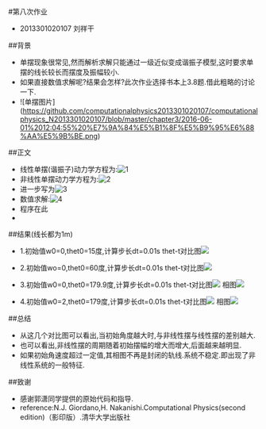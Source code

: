 #第八次作业
- 2013301020107 刘祥干

##背景
- 单摆现象很常见,然而解析求解只能通过一级近似变成谐振子模型,这时要求单摆的线长较长而摆度及振幅较小.
- 如果直接数值求解呢?结果会怎样?此次作业选择书本上3.8题.借此粗略的讨论一下.
- ![单摆图片] (https://github.com/computationalphysics2013301020107/computationalphysics_N2013301020107/blob/master/chapter3/2016-06-01%2012:04:55%20%E7%9A%84%E5%B1%8F%E5%B9%95%E6%88%AA%E5%9B%BE.png)


##正文
- 线性单摆(谐振子)动力学方程为:![1](https://github.com/computationalphysics2013301020107/computationalphysics_N2013301020107/blob/master/chapter3/%E5%85%AC%E5%BC%8F2.png)
- 非线性单摆动力学方程为:![2](https://github.com/computationalphysics2013301020107/computationalphysics_N2013301020107/blob/master/chapter3/%E5%85%AC%E5%BC%8F1.png)
- 进一步写为![3](https://github.com/computationalphysics2013301020107/computationalphysics_N2013301020107/blob/master/chapter3/%E5%85%AC%E5%BC%8F3.png)
- 数值求解:![4](https://github.com/computationalphysics2013301020107/computationalphysics_N2013301020107/blob/master/chapter3/%E5%85%AC%E5%BC%8F4.png)
- 程序在此[](https://github.com/computationalphysics2013301020107/computationalphysics_N2013301020107/blob/master/chapter3/8.py)
- 

##结果(线长都为1m)
- 1.初始值w0=0,thet0=15度,计算步长dt=0.01s
     thet-t对比图![](https://github.com/computationalphysics2013301020107/computationalphysics_N2013301020107/blob/master/chapter3/problem3.8_1.png)
- 2.初始值wo=0,thet0=60度,计算步长dt=0.01s
     thet-t对比图![](https://github.com/computationalphysics2013301020107/computationalphysics_N2013301020107/blob/master/chapter3/problem3.8_2.png)

- 3.初始值w0=0,thet0=179.9度,计算步长dt=0.01s
     thet-t对比图![](https://github.com/computationalphysics2013301020107/computationalphysics_N2013301020107/blob/master/chapter3/problem3.8_5.png)
     相图![](https://github.com/computationalphysics2013301020107/computationalphysics_N2013301020107/blob/master/chapter3/%20phase%20diagram1.png)

- 4.初始值w0=2,thet0=179度,计算步长dt=0.01s
     thet-t对比图![](https://github.com/computationalphysics2013301020107/computationalphysics_N2013301020107/blob/master/chapter3/problem3.8_4.png)
     相图![](https://github.com/computationalphysics2013301020107/computationalphysics_N2013301020107/blob/master/chapter3/phase%20diagram2.png)



##总结
- 从这几个对比图可以看出,当初始角度越大时,与非线性摆与线性摆的差别越大.
- 也可以看出,非线性摆的周期随着初始摆幅的增大而增大,后面越来越明显.
- 如果初始角速度超过一定值,其相图不再是封闭的轨线.系统不稳定.即出现了非线性系统的一般特征.
 


##致谢
- 感谢郭潇同学提供的原始代码和指导.
- reference:N.J. Giordano,H. Nakanishi.Computational Physics(second edition)（影印版）.清华大学出版社

